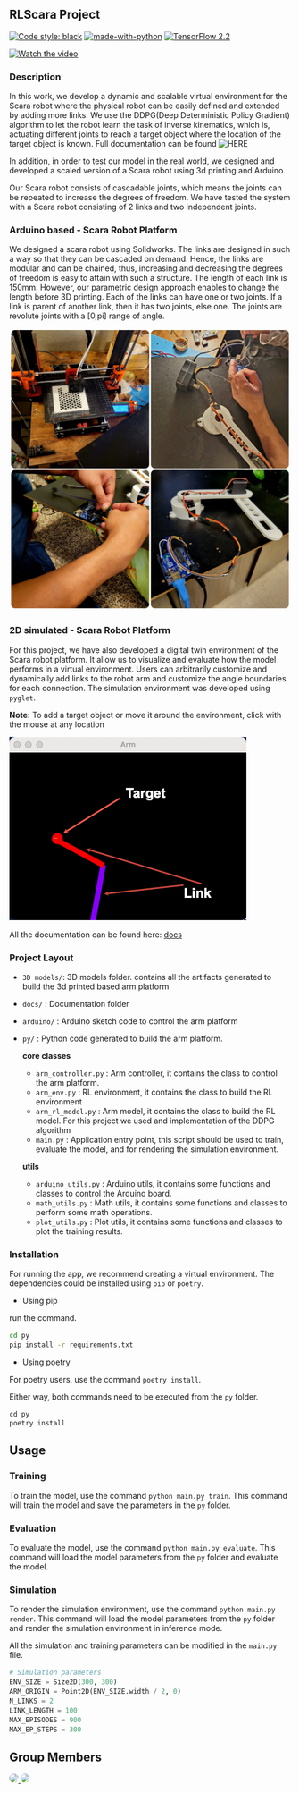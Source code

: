## RLScara Project

[![Code style: black](https://img.shields.io/badge/code%20style-black-000000.svg)](https://github.com/psf/black)
[![made-with-python](https://img.shields.io/badge/Made%20with-Python-1f425f.svg)](https://www.python.org/)
[![TensorFlow 2.2](https://img.shields.io/badge/TensorFlow-2.^-FF6F00?logo=tensorflow)](https://github.com/tensorflow/tensorflow/releases/tag/v2.2.0)


[![Watch the video](https://img.youtube.com/vi/vW3J3VzC5Ac/maxresdefault.jpg)](https://youtu.be/vW3J3VzC5Ac)

### Description

In this work, we develop a dynamic and scalable virtual environment for the Scara robot where the physical robot can be easily defined and extended by adding more links. We use the DDPG(Deep Deterministic Policy Gradient) algorithm to let the robot learn the task of inverse kinematics, which is, actuating different joints to reach a target object where the location of the target object is known. Full documentation can be found ![HERE](https://haruiz.github.io/rl-project/) 

In addition, in order to test our model in the real world, we designed and developed a scaled version of a Scara robot using 3d printing and Arduino.

Our Scara robot consists of cascadable joints, which means the joints can be repeated to increase the degrees of freedom. We have tested the system with a Scara robot consisting of 2 links and two independent joints.

### Arduino based - Scara Robot Platform

We designed a scara robot using Solidworks. The links are designed in such a way so that they can be cascaded on demand. Hence, the links are modular and can be chained, thus, increasing and decreasing the degrees of freedom is easy to attain with such a structure. The length of each link is 150mm. However, our parametric design approach enables to change the length before 3D printing. Each of the links can have one or two joints. If a link is parent of another link, then it has two joints, else one. The joints are revolute joints with a [0,pi] range of angle.

![robot setup](./media/images/robot.jpeg)

### 2D simulated - Scara Robot Platform
For this project, we have also developed a digital twin environment of the Scara robot platform. It allow us to visualize and evaluate how the model performs in a virtual environment. Users can arbitrarily customize and dynamically add links to the robot arm and customize the angle boundaries for each connection. The simulation environment was developed using `pyglet`. 

**Note:** To add a target object or move it around the environment, click with the mouse at any location

![Digital Twin](./media/images/env.png)


All the documentation can be found here: [docs](https://haruiz.github.io/rl-project)

### Project Layout

- `3D models/`: 3D models folder. contains all the artifacts generated to build the 3d printed based arm platform
- `docs/` : Documentation folder
- `arduino/` : Arduino sketch code to control the arm platform
- `py/` : Python code generated to build the arm platform.

    **core classes**

    - `arm_controller.py` : Arm controller, it contains the class to control the arm platform.
    - `arm_env.py` : RL environment, it contains the class to build the RL environment
    - `arm_rl_model.py` : Arm model, it contains the class to build the RL model. For this project we used and implementation of the DDPG algorithm
    - `main.py` : Application entry point, this script should be used to train, evaluate the model, and  for rendering the simulation environment.
    
    **utils**

    - `arduino_utils.py` : Arduino utils, it contains some functions and classes to control the Arduino board.
    - `math_utils.py` : Math utils, it contains some functions and classes to perform some math operations.
    - `plot_utils.py` : Plot utils, it contains some functions and classes to plot the training results.

### Installation

For running the app, we recommend creating a virtual environment. The dependencies could be installed using `pip` or `poetry`.

- Using pip

run the command.

```bash
cd py
pip install -r requirements.txt
```

- Using poetry

For poetry users, use the command `poetry install`. 

Either way, both commands need to be executed from the `py` folder.

```
cd py
poetry install
```

## Usage

### Training

To train the model, use the command `python main.py train`. This command will train the model and save the parameters in the `py` folder.

### Evaluation

To evaluate the model, use the command `python main.py evaluate`. This command will load the model parameters from the `py` folder and evaluate the model.

### Simulation

To render the simulation environment, use the command `python main.py render`. This command will load the model parameters from the `py` folder and render the simulation environment in inference mode.

All the simulation and training parameters can be modified in the `main.py` file.

```python
# Simulation parameters
ENV_SIZE = Size2D(300, 300)
ARM_ORIGIN = Point2D(ENV_SIZE.width / 2, 0)
N_LINKS = 2
LINK_LENGTH = 100
MAX_EPISODES = 900
MAX_EP_STEPS = 300
```

## Group Members

<a href="https://github.com/abulalarabi">
  <img src = "https://github.com/abulalarabi.png?size=50" target="_blank" style="border-radius: 50%;" />
</a>
<a href="https://github.com/haruiz" >
  <img src = "https://github.com/haruiz.png?size=50" target="_blank" style="border-radius: 50%;"/>
</a>


